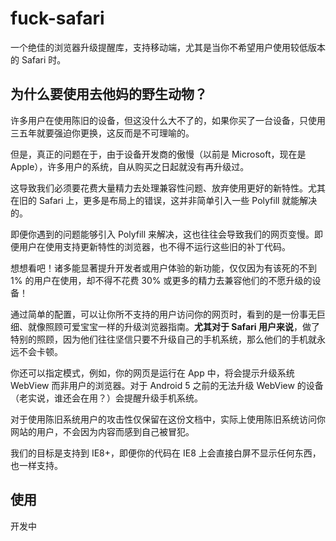 # fuck-safari

一个绝佳的浏览器升级提醒库，支持移动端，尤其是当你不希望用户使用较低版本的 Safari 时。

## 为什么要使用去他妈的野生动物？

许多用户在使用陈旧的设备，但这没什么大不了的，如果你买了一台设备，只使用三五年就要强迫你更换，这反而是不可理喻的。

但是，真正的问题在于，由于设备开发商的傲慢（以前是 Microsoft，现在是 Apple），许多用户的系统，自从购买之日起就没有再升级过。

这导致我们必须要花费大量精力去处理兼容性问题、放弃使用更好的新特性。尤其在旧的 Safari 上，更多是布局上的错误，这并非简单引入一些 Polyfill 就能解决的。

即便你遇到的问题能够引入 Polyfill 来解决，这也往往会导致我们的网页变慢。即便用户在使用支持更新特性的浏览器，也不得不运行这些旧的补丁代码。

想想看吧！诸多能显著提升开发者或用户体验的新功能，仅仅因为有该死的不到 1% 的用户在使用，却不得不花费 30% 或更多的精力去兼容他们的不愿升级的设备！

通过简单的配置，可以让你所不支持的用户访问你的网页时，看到的是一份事无巨细、就像照顾可爱宝宝一样的升级浏览器指南。**尤其对于 Safari 用户来说**，做了特别的照顾，因为他们往往坚信只要不升级自己的手机系统，那么他们的手机就永远不会卡顿。

你还可以指定模式，例如，你的网页是运行在 App 中，将会提示升级系统 WebView 而非用户的浏览器。对于 Android 5 之前的无法升级 WebView 的设备（老实说，谁还会在用？）会提醒升级手机系统。

对于使用陈旧系统用户的攻击性仅保留在这份文档中，实际上使用陈旧系统访问你网站的用户，不会因为内容而感到自己被冒犯。

我们的目标是支持到 IE8+，即便你的代码在 IE8 上会直接白屏不显示任何东西，也一样支持。

## 使用

开发中
